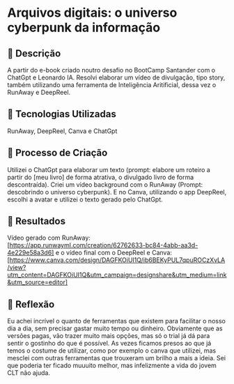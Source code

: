 # Arquivos digitais: o universo cyberpunk da informação

## 📒 Descrição
A partir do e-book criado noutro desafio no BootCamp Santander com o ChatGpt e Leonardo IA. Resolvi elaborar um vídeo de divulgação, tipo story, também utilizando uma ferramenta de Inteligência Aritificial, dessa vez o RunAway e DeepReel.

## 🤖 Tecnologias Utilizadas
RunAway, DeepReel, Canva e ChatGpt

## 🧐 Processo de Criação
Utilizei o ChatGpt para elaborar um texto (prompt: elabore um roteiro a partir do [meu livro] de forma atrativa, o divulgado livro de forma descontraída). Criei um vídeo background com o RunAway (Prompt: descobrindo o universo cyberpunk). E no Canva, utilizando o app DeepReel, escolhi a avatar e utilizei o texto gerado pelo ChatGpt. 

## 🚀 Resultados
Vídeo gerado com RunAway:  [https://app.runwayml.com/creation/62762633-bc84-4abb-aa3d-4e229e58a3d6]
e o vídeo final com o DeepReel e Canva: [https://www.canva.com/design/DAGFKOiUI1Q/ib6BEKyPUL7qpuROCzXvLA/view?utm_content=DAGFKOiUI1Q&utm_campaign=designshare&utm_medium=link&utm_source=editor]

## 💭 Reflexão
Eu achei incrível o quanto de ferramentas que existem para facilitar o nosso dia a dia, sem precisar gastar muito tempo ou dinheiro. Obviamente que as versões pagas, vão trazer muito mais opções, mas só o trial já dá para sentir o gostinho do que é possível. As vezes ficamos presos ao que já temos o costume de utilizar, como por exemplo o canva que utilizei, mas mesclei com outras ferramentas que trouxeram um brilho a mais a ideia. Sei que poderia ter ficado muuuito melhor, mas infelizmente a vida do jovem CLT não ajuda. 
